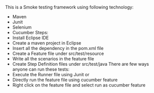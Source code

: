 This is a Smoke testing framework using following technology:
-	Maven 
-	Junit
-	Selenium 
-	Cucumber 
Steps:
-	Install Eclipse IDE 
-	Create a maven project in Eclipse 
-	Insert all the dependency in the pom.xml file
-	Create a Feature file under src/test/resource 
-	Write all the scenarios in the feature file 
-	Create Step Definition files under src/test/java
There are few ways anyone can run these tests:
-	Execute the Runner file using Junit or 
-	Directly run the feature file using cucumber feature 
-	Right click on the feature file and select run as cucumber feature 
